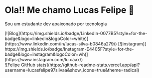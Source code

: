 # Ola!! Me chamo Lucas Felipe 👋 
<p>
Sou um estudante dev apaixonado por tecnologia 
</p>
[![Blog](https://img.shields.io/badge/LinkedIn-0077B5?style=for-the-badge&logo=linkedin&logoColor=white)](https://www.linkedin.com/in/lucas-silva-b0846a279/)
[![instagram](	https://img.shields.io/badge/Instagram-E4405F?style=for-the-badge&logo=instagram&logoColor=wh)](https://www.instagram.com/lu.caax/)<br>
![Felipe GitHub stats](https://github-readme-stats.vercel.app/api?username=lucasfelipe97silvaa&show_icons=true&theme=radical)
